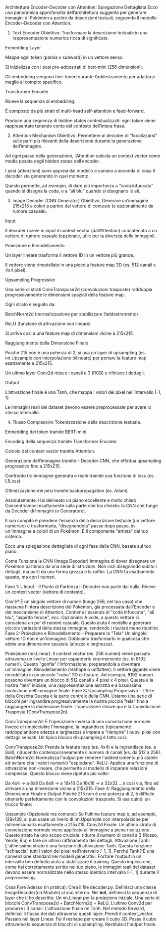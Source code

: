 Architettura Encoder-Decoder con Attention: Spiegazione Dettagliata
Ecco una panoramica approfondita dell’architettura suggerita per generare immagini di Pokémon a partire da descrizioni testuali, seguendo il modello Encoder-Decoder con Attention.

1. Text Encoder
Obiettivo: Trasformare la descrizione testuale in una rappresentazione numerica ricca di significato.

Embedding Layer

Mappa ogni token (parola o subword) in un vettore denso.

Si inizializza con i pesi pre-addestrati di bert-mini (256 dimensioni).

Gli embedding vengono fine-tuned durante l’addestramento per adattarsi meglio al compito specifico.

Transformer Encoder

Riceve la sequenza di embedding.

È composto da più strati di multi-head self-attention e feed-forward.

Produce una sequenza di hidden states contestualizzati: ogni token viene rappresentato tenendo conto del contesto dell’intera frase.

2. Attention Mechanism
Obiettivo: Permettere al decoder di “focalizzarsi” sulle parti più rilevanti della descrizione durante la generazione dell’immagine.

Ad ogni passo della generazione, l’Attention calcola un context vector come media pesata degli hidden states dell’encoder.

I pesi (attenzioni) sono appresi dal modello e variano a seconda di cosa il decoder sta generando in quel momento.

Questo permette, ad esempio, di dare più importanza a “coda infuocata” quando si disegna la coda, o a “ali blu” quando si disegnano le ali.

3. Image Decoder (CNN Generator)
Obiettivo: Generare un’immagine 215x215 a colori a partire dal vettore di contesto (e opzionalmente da rumore casuale).

Input

Il decoder riceve in input il context vector (dall’Attention) concatenato a un vettore di rumore casuale (opzionale, utile per la diversità delle immagini).

Proiezione e Rimodellamento

Un layer lineare trasforma il vettore 1D in un vettore più grande.

Il vettore viene rimodellato in una piccola feature map 3D (es. 512 canali x 4x4 pixel).

Upsampling Progressivo

Una serie di strati ConvTranspose2d (convoluzioni trasposte) raddoppia progressivamente le dimensioni spaziali della feature map.

Ogni strato è seguito da:

BatchNorm2d (normalizzazione per stabilizzare l’addestramento)

ReLU (funzione di attivazione non lineare)

Si arriva così a una feature map di dimensioni vicine a 215x215.

Raggiungimento della Dimensione Finale

Poiché 215 non è una potenza di 2, si usa un layer di upsampling (es. nn.Upsample con interpolazione bilineare) per portare la feature map esattamente a 215x215.

Un ultimo layer Conv2d riduce i canali a 3 (RGB) e rifinisce i dettagli.

Output

L’attivazione finale è una Tanh, che mappa i valori dei pixel nell’intervallo [-1, 1].

Le immagini reali del dataset devono essere preprocessate per avere lo stesso intervallo.

4. Flusso Complessivo
Tokenizzazione della descrizione testuale.

Embedding dei token tramite BERT-mini.

Encoding della sequenza tramite Transformer Encoder.

Calcolo del context vector tramite Attention.

Generazione dell’immagine tramite il Decoder CNN, che effettua upsampling progressivo fino a 215x215.

Confronto tra immagine generata e reale tramite una funzione di loss (es. L1Loss).

Ottimizzazione dei pesi tramite backpropagation (es. Adam)


Assolutamente. Hai delineato un piano eccellente e molto chiaro. Concentriamoci esattamente sulla parte che hai chiesto: la CNN che funge da Decoder di Immagini (o Generatore).

Il suo compito è prendere l'essenza della descrizione testuale (un vettore numerico) e trasformarla, "disegnandola" passo dopo passo, in un'immagine a colori di un Pokémon. È il componente "artista" del tuo sistema.

Ecco una spiegazione dettagliata di ogni fase della CNN, basata sul tuo piano.

Come Funziona la CNN (Image Decoder)
Immagina di dover disegnare un Pokémon partendo da una serie di istruzioni. Non inizi disegnando subito i dettagli, ma parti da una forma grezza e la raffini. La CNN fa esattamente questo, ma con i numeri.

Fase 1: L'Input - Il Punto di Partenza
Il Decoder non parte dal nulla. Riceve un context vector (vettore di contesto).

Cos'è? È un singolo vettore di numeri (lungo 256, nel tuo caso) che riassume l'intera descrizione del Pokémon, già processata dall'Encoder e dal meccanismo di Attention. Contiene l'essenza di "coda infuocata", "ali blu", "aspetto feroce", ecc.
Opzionale: A volte, a questo vettore si concatena un po' di rumore casuale. Questo aiuta il modello a generare piccole variazioni della stessa immagine, rendendo i risultati meno ripetitivi.
Fase 2: Proiezione e Rimodellamento - Preparare la "Tela"
Un singolo vettore 1D non è un'immagine. Dobbiamo trasformarlo in qualcosa che abbia una dimensione spaziale (altezza e larghezza).

Proiezione (nn.Linear): Il context vector (es. 256 numeri) viene passato attraverso un livello Linear per espanderlo enormemente (es. in 8192 numeri). Questo "gonfia" l'informazione, preparandola a diventare un'immagine.
Rimodellamento (reshape o unflatten): Il vettore gigante viene rimodellato in un piccolo "cubo" 3D di feature. Ad esempio, 8192 numeri possono diventare un blocco di 512 canali x 4 pixel x 4 pixel. Questa è la nostra "tela" iniziale, una rappresentazione astratta e a bassissima risoluzione dell'immagine finale.
Fase 3: Upsampling Progressivo - L'Arte della Crescita
Questa è la parte centrale della CNN. Usiamo una serie di blocchi per ingrandire progressivamente la nostra piccola "tela" fino a raggiungere la dimensione finale. L'operazione chiave qui è la Convoluzione Trasposta (ConvTranspose2d).

ConvTranspose2d: È l'operazione inversa di una convoluzione normale. Invece di rimpicciolire l'immagine, la ingrandisce (tipicamente raddoppiandone altezza e larghezza) e impara a "riempire" i nuovi pixel con dettagli sensati.
Un tipico blocco di upsampling è fatto così:

ConvTranspose2d: Prende la feature map (es. 4x4) e la ingrandisce (es. a 8x8), riducendo contemporaneamente il numero di canali (es. da 512 a 256).
BatchNorm2d: Normalizza l'output per rendere l'addestramento più stabile ed evitare che i valori numerici "esplodano".
ReLU: Applica una funzione di attivazione non-lineare, che permette al modello di imparare relazioni complesse.
Questo blocco viene ripetuto più volte:

Da 4x4 -> a 8x8
Da 8x8 -> a 16x16
Da 16x16 -> a 32x32
...e così via, fino ad arrivare a una dimensione vicina a 215x215.
Fase 4: Raggiungimento della Dimensione Finale e Output
Poiché 215 non è una potenza di 2, è difficile ottenerlo perfettamente con le convoluzioni trasposte. Si usa quindi un trucco finale:

Upsample (Opzionale ma comune): Se l'ultima feature map è, ad esempio, 128x128, si può usare un livello di nn.Upsample con interpolazione per ridimensionarla esattamente a 215x215.
Conv2d Finale: Un ultimo strato di convoluzione normale viene applicato all'immagine a piena risoluzione. Questo strato ha uno scopo cruciale: ridurre il numero di canali a 3 (Rosso, Verde, Blu) e fare un ultimo raffinamento dei dettagli.
Attivazione Tanh: L'ultimissimo strato è una funzione di attivazione Tanh. Questa funzione "schiaccia" tutti i valori dei pixel nell'intervallo [-1, 1].
Perché Tanh? È una convenzione standard nei modelli generativi. Forzare l'output in un intervallo ben definito aiuta a stabilizzare il training. Questo implica che, come hai correttamente scritto nel tuo piano, le immagini reali del dataset devono essere normalizzate nello stesso identico intervallo [-1, 1] durante il preprocessing.

Cosa Fare Adesso (in pratica):
Crea il file decoder.py.
Definisci una classe ImageDecoder(nn.Module) al suo interno.
Nel __init__, definisci la sequenza di layer che ti ho descritto:
Un nn.Linear per la proiezione iniziale.
Una serie di blocchi ConvTranspose2d + BatchNorm2d + ReLU.
L'ultimo Conv2d per produrre i 3 canali.
L'attivazione finale nn.Tanh.
Nel metodo forward, definisci il flusso dei dati attraverso questi layer:
Prendi il context_vector.
Passalo nel layer Linear.
Fai il reshape per creare il cubo 3D.
Passa il cubo attraverso la sequenza di blocchi di upsampling.
Restituisci l'output finale.